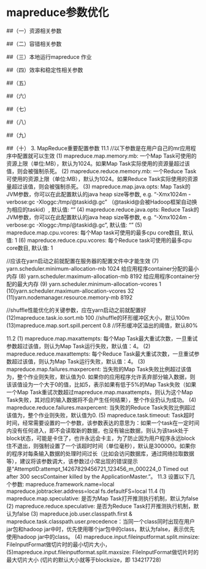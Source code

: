 # mapreduce参数优化
##（一）资源相关参数

##（二）容错相关参数

##（三）本地运行mapreduce 作业

##（四）效率和稳定性相关参数

##（五）

##（六）

##（七）

##（八）

##（九）

##（十）
3.
MapReduce重要配置参数
11.1 
//以下参数是在用户自己的mr应用程序中配置就可以生效
(1) mapreduce.map.memory.mb: 一个Map Task可使用的资源上限（单位:MB），默认为1024。如果Map Task实际使用的资源量超过该值，则会被强制杀死。
(2) mapreduce.reduce.memory.mb: 一个Reduce Task可使用的资源上限（单位:MB），默认为1024。如果Reduce Task实际使用的资源量超过该值，则会被强制杀死。
(3) mapreduce.map.java.opts: Map Task的JVM参数，你可以在此配置默认的java heap size等参数, e.g.
“-Xmx1024m -verbose:gc -Xloggc:/tmp/@taskid@.gc” （@taskid@会被Hadoop框架自动换为相应的taskid）, 默认值: “”
(4) mapreduce.reduce.java.opts: Reduce Task的JVM参数，你可以在此配置默认的java heap size等参数, e.g.
“-Xmx1024m -verbose:gc -Xloggc:/tmp/@taskid@.gc”, 默认值: “”
(5) mapreduce.map.cpu.vcores: 每个Map task可使用的最多cpu core数目, 默认值: 1
(6) mapreduce.reduce.cpu.vcores: 每个Reduce task可使用的最多cpu core数目, 默认值: 1

//应该在yarn启动之前就配置在服务器的配置文件中才能生效
(7) yarn.scheduler.minimum-allocation-mb	  1024   给应用程序container分配的最小内存
(8) yarn.scheduler.maximum-allocation-mb	  8192	给应用程序container分配的最大内存
(9) yarn.scheduler.minimum-allocation-vcores	1	
(10)yarn.scheduler.maximum-allocation-vcores	32
(11)yarn.nodemanager.resource.memory-mb   8192  

//shuffle性能优化的关键参数，应在yarn启动之前就配置好
(12)mapreduce.task.io.sort.mb   100         //shuffle的环形缓冲区大小，默认100m
(13)mapreduce.map.sort.spill.percent   0.8    //环形缓冲区溢出的阈值，默认80%

11.2 
(1) mapreduce.map.maxattempts: 每个Map Task最大重试次数，一旦重试参数超过该值，则认为Map Task运行失败，默认值：4。
(2) mapreduce.reduce.maxattempts: 每个Reduce Task最大重试次数，一旦重试参数超过该值，则认为Map Task运行失败，默认值：4。
(3) mapreduce.map.failures.maxpercent: 当失败的Map Task失败比例超过该值为，整个作业则失败，默认值为0. 如果你的应用程序允许丢弃部分输入数据，则该该值设为一个大于0的值，比如5，表示如果有低于5%的Map Task失败（如果一个Map Task重试次数超过mapreduce.map.maxattempts，则认为这个Map Task失败，其对应的输入数据将不会产生任何结果），整个作业扔认为成功。
(4) mapreduce.reduce.failures.maxpercent: 当失败的Reduce Task失败比例超过该值为，整个作业则失败，默认值为0.
(5) mapreduce.task.timeout: Task超时时间，经常需要设置的一个参数，该参数表达的意思为：如果一个task在一定时间内没有任何进入，即不会读取新的数据，也没有输出数据，则认为该task处于block状态，可能是卡住了，也许永远会卡主，为了防止因为用户程序永远block住不退出，则强制设置了一个该超时时间（单位毫秒），默认是300000。如果你的程序对每条输入数据的处理时间过长（比如会访问数据库，通过网络拉取数据等），建议将该参数调大，该参数过小常出现的错误提示是“AttemptID:attempt_14267829456721_123456_m_000224_0 Timed out after 300 secsContainer killed by the ApplicationMaster.”。
11.3 
设置以下几个参数:
mapreduce.framework.name=local
mapreduce.jobtracker.address=local
fs.defaultFS=local
11.4 
(1) mapreduce.map.speculative: 是否为Map Task打开推测执行机制，默认为false
(2) mapreduce.reduce.speculative: 是否为Reduce Task打开推测执行机制，默认为false
(3) mapreduce.job.user.classpath.first & mapreduce.task.classpath.user.precedence：当同一个class同时出现在用户jar包和hadoop jar中时，优先使用哪个jar包中的class，默认为false，表示优先使用hadoop jar中的class。
(4) mapreduce.input.fileinputformat.split.minsize: FileInputFormat做切片时的最小切片大小，
(5)mapreduce.input.fileinputformat.split.maxsize:  FileInputFormat做切片时的最大切片大小
(切片的默认大小就等于blocksize，即 134217728)